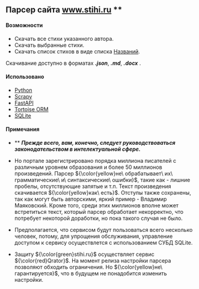 ## Парсер сайта www.stihi.ru \**

#### Возможности
- Скачать все стихи указанного автора.
- Скачать выбранные стихи.
- Скачать список стихов в виде списка [Названий](ссылка).

Скачивание доступно в форматах ***.json***, ***.md***, ***.docx*** .

#### Использовано
- [Python](https://www.python.org/downloads/release/python-3107/)
- [Scrapy](https://scrapy.org/)
- [FastAPI](https://fastapi.tiangolo.com/)
- [Tortoise ORM](https://tortoise.github.io/)
- [SQLite](https://www.sqlite.org/index.html)

#### Примечания
- \** ***Прежде всего, вам, конечно, следует руководствоваться законодательством в интелектуальной сфере.***
- Но портале зарегистрировано порядка миллиона писателей с различным уровнем образования и более 50 миллионов произведений. Парсер ${\color{yellow}не\ обрабатывает\ их\ грамматические\ и\ синтаксические\ ошибки}$, такие как - лишние пробелы, отсутствующие запятые и т.п. Текст произведения скачивается ${\color{yellow}как\ есть}$. 
Отступы также сохранены, так как могут быть авторскими, яркий пример - Владимир Маяковский.
Кроме того, среди этих миллионов вполне может встретиться текст, который парсер обработает некорректно, что потребует некоторой доработки, но пока такого случая не было.

- Предполагается, что сервисом будут пользоваться всего несколько человек, потому, для упрощения обслуживания, управление доступом к сервису осуществлется с использованием СУБД SQLite.

- Защиту ${\color{green}stihi.ru}$ осуществляет сервис ${\color{red}Qrator}$. На момент релиза настройки парсера позволяют обходить ограничения. Но ${\color{yellow}не\ гарантируется}$, что в будущем не понадобится изменить настройки.